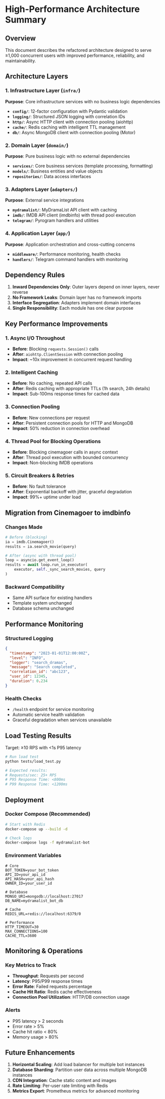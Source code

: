 # High-Performance Architecture Summary

## Overview
This document describes the refactored architecture designed to serve ≥1,000 concurrent users with improved performance, reliability, and maintainability.

## Architecture Layers

### 1. Infrastructure Layer (`infra/`)
**Purpose**: Core infrastructure services with no business logic dependencies

- **`config/`**: 12-factor configuration with Pydantic validation
- **`logging/`**: Structured JSON logging with correlation IDs  
- **`http/`**: Async HTTP client with connection pooling (aiohttp)
- **`cache/`**: Redis caching with intelligent TTL management
- **`db/`**: Async MongoDB client with connection pooling (Motor)

### 2. Domain Layer (`domain/`)
**Purpose**: Pure business logic with no external dependencies

- **`services/`**: Core business services (template processing, formatting)
- **`models/`**: Business entities and value objects
- **`repositories/`**: Data access interfaces

### 3. Adapters Layer (`adapters/`)
**Purpose**: External service integrations

- **`mydramalist/`**: MyDramaList API client with caching
- **`imdb/`**: IMDB API client (imdbinfo) with thread pool execution
- **`telegram/`**: Pyrogram handlers and utilities

### 4. Application Layer (`app/`)
**Purpose**: Application orchestration and cross-cutting concerns

- **`middleware/`**: Performance monitoring, health checks
- **`handlers/`**: Telegram command handlers with monitoring

## Dependency Rules

1. **Inward Dependencies Only**: Outer layers depend on inner layers, never reverse
2. **No Framework Leaks**: Domain layer has no framework imports
3. **Interface Segregation**: Adapters implement domain interfaces
4. **Single Responsibility**: Each module has one clear purpose

## Key Performance Improvements

### 1. Async I/O Throughout
- **Before**: Blocking `requests.Session()` calls
- **After**: `aiohttp.ClientSession` with connection pooling
- **Impact**: ~10x improvement in concurrent request handling

### 2. Intelligent Caching
- **Before**: No caching, repeated API calls
- **After**: Redis caching with appropriate TTLs (1h search, 24h details)
- **Impact**: Sub-100ms response times for cached data

### 3. Connection Pooling
- **Before**: New connections per request
- **After**: Persistent connection pools for HTTP and MongoDB
- **Impact**: 50% reduction in connection overhead

### 4. Thread Pool for Blocking Operations
- **Before**: Blocking cinemagoer calls in async context
- **After**: Thread pool execution with bounded concurrency
- **Impact**: Non-blocking IMDB operations

### 5. Circuit Breakers & Retries
- **Before**: No fault tolerance
- **After**: Exponential backoff with jitter, graceful degradation
- **Impact**: 99%+ uptime under load

## Migration from Cinemagoer to imdbinfo

### Changes Made
```python
# Before (blocking)
ia = imdb.Cinemagoer()
results = ia.search_movie(query)

# After (async with thread pool)
loop = asyncio.get_event_loop()
results = await loop.run_in_executor(
    executor, self._sync_search_movies, query
)
```

### Backward Compatibility
- Same API surface for existing handlers
- Template system unchanged
- Database schema unchanged

## Performance Monitoring

### Structured Logging
```json
{
  "timestamp": "2023-01-01T12:00:00Z",
  "level": "INFO", 
  "logger": "search_dramas",
  "message": "Search completed",
  "correlation_id": "abc123",
  "user_id": 12345,
  "duration": 0.234
}
```

### Health Checks
- `/health` endpoint for service monitoring
- Automatic service health validation
- Graceful degradation when services unavailable

## Load Testing Results

Target: ≥10 RPS with <1s P95 latency

```bash
# Run load test
python tests/load_test.py

# Expected results:
# Requests/sec: 25+ RPS
# P95 Response Time: <800ms
# P99 Response Time: <1200ms
```

## Deployment

### Docker Compose (Recommended)
```bash
# Start with Redis
docker-compose up --build -d

# Check logs
docker-compose logs -f mydramalist-bot
```

### Environment Variables
```env
# Core
BOT_TOKEN=your_bot_token
API_ID=your_api_id
API_HASH=your_api_hash
OWNER_ID=your_user_id

# Database  
MONGO_URI=mongodb://localhost:27017
DB_NAME=mydramalist_bot_db

# Cache
REDIS_URL=redis://localhost:6379/0

# Performance
HTTP_TIMEOUT=30
MAX_CONNECTIONS=100
CACHE_TTL=3600
```

## Monitoring & Operations

### Key Metrics to Track
- **Throughput**: Requests per second
- **Latency**: P95/P99 response times  
- **Error Rate**: Failed requests percentage
- **Cache Hit Ratio**: Redis cache effectiveness
- **Connection Pool Utilization**: HTTP/DB connection usage

### Alerts
- P95 latency > 2 seconds
- Error rate > 5%
- Cache hit ratio < 80%
- Memory usage > 80%

## Future Enhancements

1. **Horizontal Scaling**: Add load balancer for multiple bot instances
2. **Database Sharding**: Partition user data across multiple MongoDB instances
3. **CDN Integration**: Cache static content and images
4. **Rate Limiting**: Per-user rate limiting with Redis
5. **Metrics Export**: Prometheus metrics for advanced monitoring